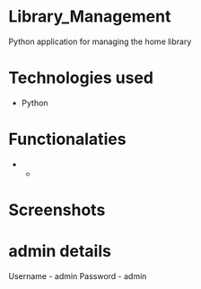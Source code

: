 # Library_Management
Python application for managing the home library

# Technologies used
* Python

# Functionalaties
* *

# Screenshots

# admin details
Username - admin
Password - admin
